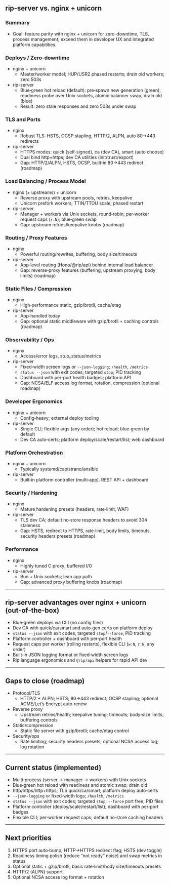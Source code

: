 ## rip-server vs. nginx + unicorn

### Summary
- Goal: feature parity with nginx + unicorn for zero-downtime, TLS, process management; exceed them in developer UX and integrated platform capabilities.

### Deploys / Zero‑downtime
- nginx + unicorn
  - Master/worker model; HUP/USR2 phased restarts; drain old workers; zero 503s
- rip-server
  - Blue‑green hot reload (default): pre‑spawn new generation (green), readiness probe over Unix sockets, atomic balancer swap, drain old (blue)
  - Result: zero stale responses and zero 503s under swap

### TLS and Ports
- nginx
  - Robust TLS: HSTS, OCSP stapling, HTTP/2, ALPN, auto 80→443 redirects
- rip-server
  - HTTPS modes: quick (self‑signed), ca (dev CA), smart (auto choose)
  - Dual bind http+https; dev CA utilities (init/trust/export)
  - Gap: HTTP/2/ALPN, HSTS, OCSP, built‑in 80→443 redirect (roadmap)

### Load Balancing / Process Model
- nginx (+ upstreams) + unicorn
  - Reverse proxy with upstream pools, retries, keepalive
  - Unicorn prefork workers; TTIN/TTOU scale; phased restart
- rip-server
  - Manager + workers via Unix sockets, round‑robin; per‑worker request caps (`r:N`); blue‑green swap
  - Gap: upstream retries/keepalive knobs (roadmap)

### Routing / Proxy Features
- nginx
  - Powerful routing/rewrites, buffering, body size/timeouts
- rip-server
  - App‑level routing (Hono/@rip/api) behind internal load balancer
  - Gap: reverse‑proxy features (buffering, upstream proxying, body limits) (roadmap)

### Static Files / Compression
- nginx
  - High‑performance static, gzip/brotli, cache/etag
- rip-server
  - App‑handled today
  - Gap: optional static middleware with gzip/brotli + caching controls (roadmap)

### Observability / Ops
- nginx
  - Access/error logs, stub_status/metrics
- rip-server
  - Fixed‑width screen logs or `--json-logging`; `/health`, `/metrics`
  - `status --json` with exit codes; targeted `stop`; PID tracking
  - Dashboard with per‑port health badges; platform API
  - Gap: NCSA/ELF access log format, rotation, compression (optional roadmap)

### Developer Ergonomics
- nginx + unicorn
  - Config‑heavy; external deploy tooling
- rip-server
  - Single CLI; flexible args (any order); hot reload; blue‑green by default
  - Dev CA auto‑certs; platform deploy/scale/restart/list; web dashboard

### Platform Orchestration
- nginx + unicorn
  - Typically systemd/capistrano/ansible
- rip-server
  - Built‑in platform controller (multi‑app). REST API + dashboard

### Security / Hardening
- nginx
  - Mature hardening presets (headers, rate‑limit, WAF)
- rip-server
  - TLS dev CA; default no‑store response headers to avoid 304 staleness
  - Gap: HSTS, redirect to HTTPS, rate‑limit, body limits, timeouts, security headers presets (roadmap)

### Performance
- nginx
  - Highly tuned C proxy; buffered I/O
- rip-server
  - Bun + Unix sockets; lean app path
  - Gap: advanced proxy buffering knobs (roadmap)

---

## rip-server advantages over nginx + unicorn (out‑of‑the‑box)
- Blue‑green deploys via CLI (no config files)
- Dev CA with quick/ca/smart and auto‑gen certs on platform deploy
- `status --json` with exit codes, targeted `stop`/`--force`, PID tracking
- Platform controller + dashboard with per‑port health
- Request caps per worker (rolling restarts), flexible CLI (`w:N`, `r:N`, any order)
- Built‑in JSON logging format or fixed‑width screen logs
- Rip language ergonomics and `@rip/api` helpers for rapid API dev

---

## Gaps to close (roadmap)
- Protocol/TLS
  - HTTP/2 + ALPN; HSTS; 80→443 redirect; OCSP stapling; optional ACME/Let’s Encrypt auto‑renew
- Reverse proxy
  - Upstream retries/health; keepalive tuning; timeouts; body‑size limits; buffering controls
- Static/compression
  - Static file server with gzip/brotli; cache/etag control
- Security/ops
  - Rate limiting; security headers presets; optional NCSA access log; log rotation

---

## Current status (implemented)
- Multi‑process (server → manager → workers) with Unix sockets
- Blue‑green hot reload with readiness and atomic swap; drain old
- http/https/http+https; TLS quick/ca/smart; platform deploy auto‑certs
- `--json-logging` or fixed‑width logs; `/health`, `/metrics`
- `status --json` with exit codes; targeted `stop`; `--force` port free; PID files
- Platform controller (deploy/scale/restart/list); dashboard with per‑port badges
- Flexible CLI; per‑worker request caps; default no‑store caching headers

---

## Next priorities
1) HTTPS port auto‑bump; HTTP→HTTPS redirect flag; HSTS (dev toggle)
2) Readiness timing polish (reduce “not ready” noise) and swap metrics in status
3) Optional static + gzip/brotli; basic rate‑limit/body size/timeouts presets
4) HTTP/2 (ALPN) support
5) Optional NCSA access log format + rotation
